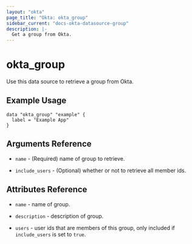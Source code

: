 ```yaml
---
layout: "okta"
page_title: "Okta: okta_group"
sidebar_current: "docs-okta-datasource-group"
description: |-
  Get a group from Okta.
---
```


# okta_group

Use this data source to retrieve a group from Okta.

## Example Usage

```hcl
data "okta_group" "example" {
  label = "Example App"
}
```

## Arguments Reference

* `name` - (Required) name of group to retrieve.

* `include_users` - (Optional) whether or not to retrieve all member ids.

## Attributes Reference

* `name` - name of group.

* `description` - description of group.

* `users` - user ids that are members of this group, only included if `include_users` is set to `true`.
